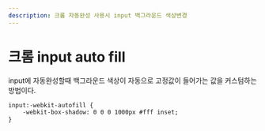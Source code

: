 ```yaml
---
description: 크롬 자동완성 사용시 input 백그라운드 색상변경
---
```


# 크롬 input auto fill

input에 자동완성할때 백그라운드 색상이 자동으로 고정값이 들어가는 값을 커스텀하는 방법이다.

```html
input:-webkit-autofill {
    -webkit-box-shadow: 0 0 0 1000px #fff inset;
}
```
